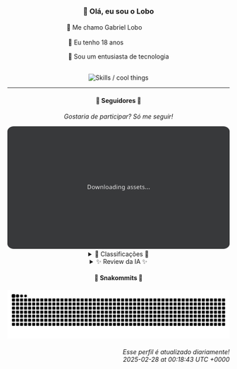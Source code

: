 <div align="center">
  <h3>👋 Olá, eu sou o Lobo</h3>
  
  <p>🐺 Me chamo Gabriel Loboㅤㅤㅤㅤㅤ</p>
  <p>🧔 Eu tenho 18 anosㅤㅤㅤㅤㅤㅤㅤㅤ</p>
  <p>🧠 Sou um entusiasta de tecnologia</p>

  <br/>

  <img width="600" alt="Skills / cool things" src="https://skills-icons.vercel.app/api/icons?i=python,md,html,css,js,github,git,vscode,linux,node,ts,sass,react,vite,vercel,lottie,ionic,capacitor,zustand,framer,firebase,arduino,godot,tailwind,shadcnui,lucide,zorinos,pnpm,reactnative&perline=14" />
</div>

<hr />

<div align="center">
    <h4>👤 Seguidores 👤</h4>
    <p><i>Gostaria de participar? Só me seguir!</i></p>
    <img width="600" src=".github/assets/cards/top3.svg" alt="Top 3 followers contributors (monthly)" />
    <details>
    <summary>🏅 Classificações 🏅</summary>
    <br/>
    <table>
        <thead>
            <tr align="center">
                <th>Posição</th>
                <th>Seguidor</th>
                <th>Contribuições</th>
            </tr>
        </thead>
        <tbody>
            <tr align="center">
                <td>1°</td>
                <td><a href="https://github.com/danko-nobre">Danilo Nobre</a></td>
                <td>277 ctr.</td>
            </tr>
            <tr align="center">
                <td>2°</td>
                <td><a href="https://github.com/luannzin">Luan Fabri</a></td>
                <td>195 ctr.</td>
            </tr>
            <tr align="center">
                <td>3°</td>
                <td><a href="https://github.com/RafaZeero">Rafael Lima de Morais</a></td>
                <td>188 ctr.</td>
            </tr>
            <tr align="center">
                <td>4°</td>
                <td><a href="https://github.com/gustavosett">Gustavo Carvalho</a></td>
                <td>177 ctr.</td>
            </tr>
            <tr align="center">
                <td>5°</td>
                <td><a href="https://github.com/neopromic">NeO - Wesley Souza</a></td>
                <td>152 ctr.</td>
            </tr>
            <tr align="center">
                <td>6°</td>
                <td><a href="https://github.com/EvertonMJunior">Everton Marcelino Jr.</a></td>
                <td>149 ctr.</td>
            </tr>
            <tr align="center">
                <td>7°</td>
                <td><a href="https://github.com/wTechnoo">Cézar</a></td>
                <td>136 ctr.</td>
            </tr>
            <tr align="center">
                <td>8°</td>
                <td><a href="https://github.com/felipegueller">Felipe Gueller</a></td>
                <td>127 ctr.</td>
            </tr>
            <tr align="center">
                <td>9°</td>
                <td><a href="https://github.com/LucasATS">Lucas Almeida Tiburtino da Silva</a></td>
                <td>112 ctr.</td>
            </tr>
            <tr align="center">
                <td>10°</td>
                <td><a href="https://github.com/GhostOfAngstrom">Ghost of Ångström♱₿</a></td>
                <td>79 ctr.</td>
            </tr>
        </tbody>
    </table>
    </details>
    <details>
    <summary>✨ Review da IA ✨</summary>
    <br/>
    <div align="justify"><p><b>Danilo Nobre</b>, parabéns pelo primeiro lugar! Com 277 contribuições, você quase conseguiu fazer algo notável. Quase. Seus repositórios recentes mostram uma paixão por... CPF? E um jogo de dados? Que combinação peculiar. Continue assim, quem sabe um dia você descobre o que realmente quer fazer.</p>
<p><b>Luan Fabri</b>, sua bio é uma obra de arte incompreensível. Mas, ei, pelo menos você contribuiu com 195 vezes. Vi que andou mexendo no StackBlitz, que legal, está ajudando o pessoal a criar mais lixo para a internet. E um projeto de CPF, parece que você e Danilo Nobre tem algo em comum, quem sabe role um date?</p>
<p><b>Rafael Lima de Morais</b>, com 188 contribuições, você está quase lá! Quase no pódio, quase relevante. Ragna Clicker? Sério? Em pleno 2025? E ainda por cima usando Shell e Javascript, parabéns, você é um gênio! Ah, e um fork de um projeto de configuração do Vim, que original. Continue tentando, quem sabe um dia você cria algo que não seja um clone.</p>
<p><b>Gustavo Carvalho</b>, 177 contribuições, quase lá, hein? Quase te notamos. OpenTelemetry é o seu negócio, hein? Ajuda a galera a monitorar a bagunça que eles criam. Mas não se esqueça, monitorar a bagunça não a impede de acontecer. Continue se esforçando, quem sabe um dia você consiga resolver o problema de verdade.</p>
<p><b>NeO - Wesley Souza</b>, "Hello outsider!", que simpático. 152 contribuições, não é ruim, mas também não é bom. Ajudando o pessoal a pegar um subdomínio ".is-a.dev"? Que generoso. E um projeto "old-flary"? Parece interessante... ou não. E um estudo sobre arrays em JavaScript, você está de parabéns, estamos em 2025 e você estudando arrays, continue assim!</p>
<p><b>Everton Marcelino Jr.</b>, 149 contribuições, quase uma centena e meia! TypeORM é o seu playground, hein? Ajuda a galera a criar ORMs, que legal. E um middleware de autenticação? Original. Mas e o seu próprio repositório, EvertonMJunior? Abandonado desde maio de 2024? Que feio. Menos "passionate about technology" e mais "passionate about fazer algo relevante", ok?</p>
<p><b>Cézar</b>, .NET Developer, que clichê. 136 contribuições, ok, você existe. wTechnoo é o seu reino, mas parece meio... vazio. Última atualização em julho de 2024? Está esperando o que? A inspiração divina? Acorda pra vida e faz alguma coisa!</p>
<p><b>Felipe Gueller</b>, Bacharel em Sistemas de Informações, parabéns! 127 contribuições, quase lá, quase notável. Componentes HTML diversos? Que legal, mais lixo para a internet. E um curso de HTML, CSS e JavaScript da Origamid? Em 2024? Você está de parabéns, continue assim e quem sabe um dia você aprende o básico.</p>
<p><b>Lucas Almeida Tiburtino da Silva</b>, "Fã de IA", que original. 112 contribuições, quase chegou lá. App de edição de imagem com filtro? Sério? Em 2025? E uma loja demo em AstroJS? Que inovador. Continue sonhando, quem sabe um dia você cria algo que realmente use IA.</p>
<p><b>Ghost of Ångström</b>, que nome peculiar. 79 contribuições, quase 80! Um site sobre criptomoedas sem KYC? Que rebelde. Mas e o seu próprio site, ghostofangstrom.github.io? Um fork? Sério? Cadê a originalidade? Cadê a alma? Seja mais fantasmagórico e menos genérico.</p>
<p><b>LestterX</b>, sem bio, que misterioso. 66 contribuições, quase lá. Portfólio e Sistemas? Parece interessante... ou não. E um app de entregas que não persiste os dados? Que genial! Os dados somem depois de algumas horas, continue assim, o mundo precisa de mais soluções efêmeras.</p>
</div>
    </details>
</div>

<div align="center">
  <h4>🐍 Snakommits 🐍</h4>
    <picture>
      <source media="(prefers-color-scheme: dark)" srcset="https://raw.githubusercontent.com/Lobooooooo14/Lobooooooo14/snake-output/snake-dark.svg">
      <source media="(prefers-color-scheme: light)" srcset="https://raw.githubusercontent.com/Lobooooooo14/Lobooooooo14/snake-output/snake-light.svg">
      <img alt="github contribution grid snake animation" src="https://raw.githubusercontent.com/Lobooooooo14/Lobooooooo14/snake-output/snake-light.svg">
    </picture>
</div>

<h6 align="right">
  Esse perfil é atualizado diariamente!<br/> <i>2025-02-28 at 00:18:43 UTC +0000</i>
<h6>
